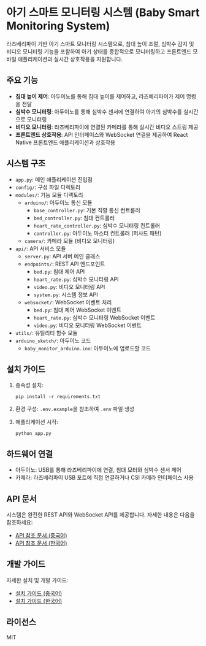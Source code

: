# 아기 스마트 모니터링 시스템 (Baby Smart Monitoring System)

라즈베리파이 기반 아기 스마트 모니터링 시스템으로, 침대 높이 조절, 심박수 감지 및 비디오 모니터링 기능을 포함하여 아기 상태를 종합적으로 모니터링하고 프론트엔드 모바일 애플리케이션과 실시간 상호작용을 지원합니다.

## 주요 기능

- **침대 높이 제어**: 아두이노를 통해 침대 높이를 제어하고, 라즈베리파이가 제어 명령을 전달
- **심박수 모니터링**: 아두이노를 통해 심박수 센서에 연결하여 아기의 심박수를 실시간으로 모니터링
- **비디오 모니터링**: 라즈베리파이에 연결된 카메라를 통해 실시간 비디오 스트림 제공
- **프론트엔드 상호작용**: API 인터페이스와 WebSocket 연결을 제공하여 React Native 프론트엔드 애플리케이션과 상호작용

## 시스템 구조

- `app.py`: 메인 애플리케이션 진입점
- `config/`: 구성 파일 디렉토리
- `modules/`: 기능 모듈 디렉토리
  - `arduino/`: 아두이노 통신 모듈
    - `base_controller.py`: 기본 직렬 통신 컨트롤러
    - `bed_controller.py`: 침대 컨트롤러
    - `heart_rate_controller.py`: 심박수 모니터링 컨트롤러
    - `controller.py`: 아두이노 마스터 컨트롤러 (퍼사드 패턴)
  - `camera/`: 카메라 모듈 (비디오 모니터링)
- `api/`: API 서비스 모듈
  - `server.py`: API 서버 메인 클래스
  - `endpoints/`: REST API 엔드포인트
    - `bed.py`: 침대 제어 API
    - `heart_rate.py`: 심박수 모니터링 API
    - `video.py`: 비디오 모니터링 API
    - `system.py`: 시스템 정보 API
  - `websocket/`: WebSocket 이벤트 처리
    - `bed.py`: 침대 제어 WebSocket 이벤트
    - `heart_rate.py`: 심박수 모니터링 WebSocket 이벤트
    - `video.py`: 비디오 모니터링 WebSocket 이벤트
- `utils/`: 유틸리티 함수 모듈
- `arduino_sketch/`: 아두이노 코드
  - `baby_monitor_arduino.ino`: 아두이노에 업로드할 코드

## 설치 가이드

1. 종속성 설치:
   ```
   pip install -r requirements.txt
   ```

2. 환경 구성:
   `.env.example`을 참조하여 `.env` 파일 생성

3. 애플리케이션 시작:
   ```
   python app.py
   ```

## 하드웨어 연결

- 아두이노: USB를 통해 라즈베리파이에 연결, 침대 모터와 심박수 센서 제어
- 카메라: 라즈베리파이 USB 포트에 직접 연결하거나 CSI 카메라 인터페이스 사용

## API 문서

시스템은 완전한 REST API와 WebSocket API를 제공합니다. 자세한 내용은 다음을 참조하세요:

- [API 참조 문서 (중국어)](docs/api_reference_zh.md)
- [API 참조 문서 (한국어)](docs/api_reference_ko.md)

## 개발 가이드

자세한 설치 및 개발 가이드:

- [설치 가이드 (중국어)](docs/setup_guide_zh.md)
- [설치 가이드 (한국어)](docs/setup_guide_ko.md)

## 라이선스

MIT 